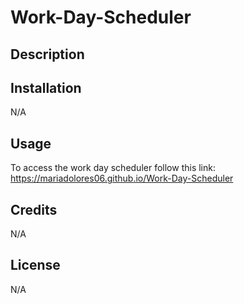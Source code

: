 # Work-Day-Scheduler

## Description

## Installation
N/A

## Usage
To access the work day scheduler follow this link: https://mariadolores06.github.io/Work-Day-Scheduler


## Credits 
N/A

## License 
N/A
